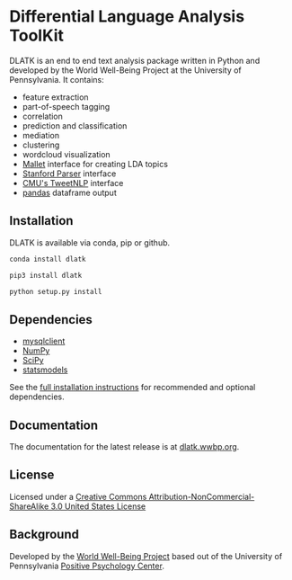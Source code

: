 # Differential Language Analysis ToolKit

DLATK is an end to end text analysis package written in Python and developed by the World Well-Being Project at the University of Pennsylvania. It contains:

- feature extraction
- part-of-speech tagging
- correlation
- prediction and classification
- mediation 
- clustering
- wordcloud visualization
- [Mallet](http://mallet.cs.umass.edu/) interface for creating LDA topics
- [Stanford Parser](http://nlp.stanford.edu/software/lex-parser.shtml) interface
- [CMU's TweetNLP](http://www.cs.cmu.edu/~ark/TweetNLP/) interface
- [pandas](http://pandas.pydata.org/) dataframe output

## Installation

DLATK is available via conda, pip or github.

```sh
conda install dlatk
```

```sh
pip3 install dlatk
```

```sh
python setup.py install
```

## Dependencies
- [mysqlclient](https://github.com/PyMySQL/mysqlclient-python)
- [NumPy](http://www.numpy.org)
- [SciPy](http://www.scipy.org/)
- [statsmodels](http://www.statsmodels.org/)

See the [full installation instructions](http://dlatk.wwbp.org/install.html#dependencies)
for recommended and optional dependencies.

## Documentation

The documentation for the latest release is at [dlatk.wwbp.org](dlatk.wwbp.org).

## License

Licensed under a [Creative Commons Attribution-NonCommercial-ShareAlike 3.0 United States License](https://creativecommons.org/licenses/by-nc-sa/3.0/us/)

## Background

Developed by the [World Well-Being Project](http://www.wwbp.org) based out of the University of Pennsylvania [Positive Psychology Center](http://www.ppc.sas.upenn.edu/).
